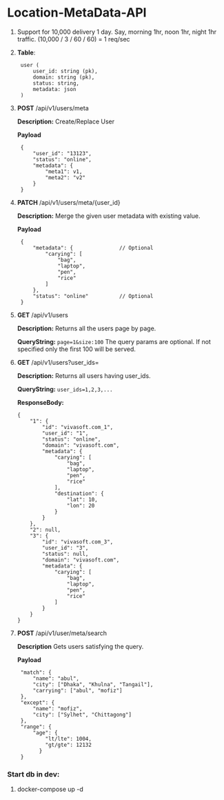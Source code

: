# Location-MetaData-API

1. Support for 10,000 delivery 1 day. Say, morning 1hr, noon 1hr, night 1hr traffic. (10,000 / 3 / 60 / 60) = 1 req/sec

2. **Table**: 
    
        user (
            user_id: string (pk), 
            domain: string (pk), 
            status: string, 
            metadata: json
        )

3. **POST** /api/v1/users/meta
   
   **Description:** Create/Replace User
   
   **Payload** 
        
        {
            "user_id": "13123", 
            "status": "online", 
            "metadata": {
                "meta1": v1,
                "meta2": "v2"
            }
        }

4. **PATCH** /api/v1/users/meta/{user_id}
   
   **Description:** Merge the given user metadata with 
   existing value.
   
   **Payload** 
        
        {
            "metadata": {               // Optional
                "carying": [
                    "bag",
                    "laptop",
                    "pen",
                    "rice"
                ]
            },
            "status": "online"          // Optional
        }
 

5. **GET** /api/v1/users
      
   **Description:** Returns all the users page by page.
   
   **QueryString:** `page=1&size:100`
   The query params are optional. If not specified only the 
   first 100 will be served.
      
6. **GET** /api/v1/users?user_ids=
      
   **Description:** Returns all users having user_ids.
  
   **QueryString:** `user_ids=1,2,3,...`
   
   **ResponseBody:**
   
       {
           "1": {
               "id": "vivasoft.com_1",
               "user_id": "1",
               "status": "online",
               "domain": "vivasoft.com",
               "metadata": {
                   "carying": [
                       "bag",
                       "laptop",
                       "pen",
                       "rice"
                   ],
                   "destination": {
                       "lat": 10,
                       "lon": 20
                   }
               }
           },
           "2": null,
           "3": {
               "id": "vivasoft.com_3",
               "user_id": "3",
               "status": null,
               "domain": "vivasoft.com",
               "metadata": {
                   "carying": [
                       "bag",
                       "laptop",
                       "pen",
                       "rice"
                   ]
               }
           }
       }
           
7. **POST** /api/v1/user/meta/search
   
   **Description** Gets users satisfying the query.
   
   **Payload** 
    
        "match": {
            "name": "abul",
            "city": ["Dhaka", "Khulna", "Tangail"],
            "carrying": ["abul", "mofiz"]
        },
        "except": {
            "name": "mofiz",
            "city": ["Sylhet", "Chittagong"]
        },
        "range": {
            "age": {
                "lt/lte": 1004,
                "gt/gte": 12132
              }
        }


### Start db in dev:
1. docker-compose up -d

